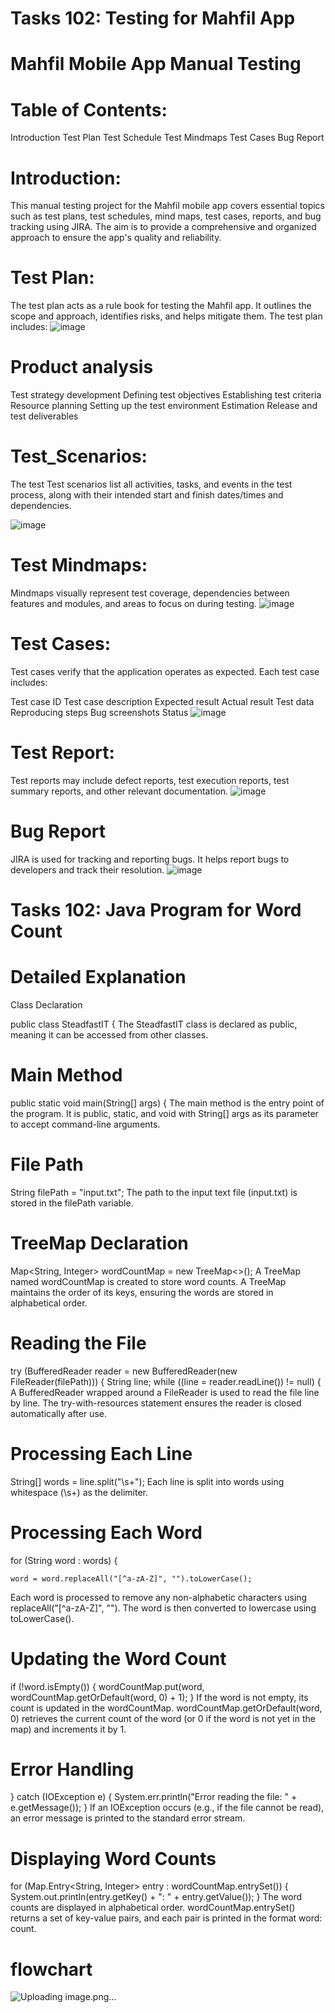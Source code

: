# Tasks 102: Testing for Mahfil App
# Mahfil Mobile App Manual Testing
# Table of Contents:
Introduction
Test Plan
Test Schedule
Test Mindmaps
Test Cases
Bug Report 
# Introduction:
This manual testing project for the Mahfil mobile app covers essential topics such as test plans, test schedules, mind maps, test cases, reports, and bug tracking using JIRA. The aim is to provide a comprehensive and organized approach to ensure the app's quality and reliability.

# Test Plan:
The test plan acts as a rule book for testing the Mahfil app. It outlines the scope and approach, identifies risks, and helps mitigate them. The test plan includes:
![image](https://github.com/aopi74/Assignment_Steadfast_IT/assets/85184571/fbc719f7-0263-4fa2-b838-7d6f4c6b1e66)



# Product analysis
Test strategy development
Defining test objectives
Establishing test criteria
Resource planning
Setting up the test environment
Estimation
Release and test deliverables
# Test_Scenarios:
The test Test scenarios list all activities, tasks, and events in the test process, along with their intended start and finish dates/times and dependencies.

![image](https://github.com/aopi74/Assignment_Steadfast_IT/assets/85184571/87beb798-26cc-453e-a455-7a7ad542ef51)

# Test Mindmaps:
Mindmaps visually represent test coverage, dependencies between features and modules, and areas to focus on during testing.
![image](https://github.com/aopi74/Assignment_Steadfast_IT/assets/85184571/dc9574b2-17e3-4be2-b67c-50190d720de9)

# Test Cases:
Test cases verify that the application operates as expected. Each test case includes:

Test case ID
Test case description
Expected result
Actual result
Test data
Reproducing steps
Bug screenshots
Status
![image](https://github.com/aopi74/Assignment_Steadfast_IT/assets/85184571/bfbf5217-8138-42c1-b411-79ae6c0d9481)

# Test Report:
Test reports may include defect reports, test execution reports, test summary reports, and other relevant documentation.
![image](https://github.com/aopi74/Assignment_Steadfast_IT/assets/85184571/5257ed95-bd23-4ea1-8c89-2333774fa6da)

# Bug Report 
JIRA is used for tracking and reporting bugs. It helps report bugs to developers and track their resolution.
![image](https://github.com/aopi74/Assignment_Steadfast_IT/assets/85184571/0f06a787-3c16-4174-8f61-810118a46adc)

# Tasks 102: Java Program for Word Count

# Detailed Explanation
Class Declaration

public class SteadfastIT {
The SteadfastIT class is declared as public, meaning it can be accessed from other classes.
# Main Method


public static void main(String[] args) {
The main method is the entry point of the program. It is public, static, and void with String[] args as its parameter to accept command-line arguments.
# File Path

String filePath = "input.txt";
The path to the input text file (input.txt) is stored in the filePath variable.
# TreeMap Declaration


Map<String, Integer> wordCountMap = new TreeMap<>();
A TreeMap named wordCountMap is created to store word counts. A TreeMap maintains the order of its keys, ensuring the words are stored in alphabetical order.
# Reading the File

try (BufferedReader reader = new BufferedReader(new FileReader(filePath))) {
    String line;
    while ((line = reader.readLine()) != null) {
A BufferedReader wrapped around a FileReader is used to read the file line by line.
The try-with-resources statement ensures the reader is closed automatically after use.
# Processing Each Line


String[] words = line.split("\\s+");
Each line is split into words using whitespace (\\s+) as the delimiter.
# Processing Each Word

for (String word : words) {
    
    word = word.replaceAll("[^a-zA-Z]", "").toLowerCase();
Each word is processed to remove any non-alphabetic characters using replaceAll("[^a-zA-Z]", "").
The word is then converted to lowercase using toLowerCase().
# Updating the Word Count

if (!word.isEmpty()) {
    wordCountMap.put(word, wordCountMap.getOrDefault(word, 0) + 1);
}
If the word is not empty, its count is updated in the wordCountMap.
wordCountMap.getOrDefault(word, 0) retrieves the current count of the word (or 0 if the word is not yet in the map) and increments it by 1.
# Error Handling


} catch (IOException e) {
    System.err.println("Error reading the file: " + e.getMessage());
}
If an IOException occurs (e.g., if the file cannot be read), an error message is printed to the standard error stream.
# Displaying Word Counts


for (Map.Entry<String, Integer> entry : wordCountMap.entrySet()) {
    System.out.println(entry.getKey() + ": " + entry.getValue());
}
The word counts are displayed in alphabetical order.
wordCountMap.entrySet() returns a set of key-value pairs, and each pair is printed in the format word: count.

#  flowchart
![Uploading image.png…]()


